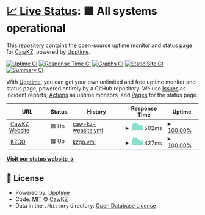 # [📈 Live Status](https://status.cawkz.net): <!--live status--> **🟩 All systems operational**

This repository contains the open-source uptime monitor and status page for [CawKZ](https://cawkz.com), powered by [Upptime](https://github.com/upptime/upptime).

[![Uptime CI](https://github.com/cawkz/status/workflows/Uptime%20CI/badge.svg)](https://github.com/cawkz/status/actions?query=workflow%3A%22Uptime+CI%22)
[![Response Time CI](https://github.com/cawkz/status/workflows/Response%20Time%20CI/badge.svg)](https://github.com/cawkz/status/actions?query=workflow%3A%22Response+Time+CI%22)
[![Graphs CI](https://github.com/cawkz/status/workflows/Graphs%20CI/badge.svg)](https://github.com/cawkz/status/actions?query=workflow%3A%22Graphs+CI%22)
[![Static Site CI](https://github.com/cawkz/status/workflows/Static%20Site%20CI/badge.svg)](https://github.com/cawkz/status/actions?query=workflow%3A%22Static+Site+CI%22)
[![Summary CI](https://github.com/cawkz/status/workflows/Summary%20CI/badge.svg)](https://github.com/cawkz/status/actions?query=workflow%3A%22Summary+CI%22)

With [Upptime](https://upptime.js.org), you can get your own unlimited and free uptime monitor and status page, powered entirely by a GitHub repository. We use [Issues](https://github.com/cawkz/status/issues) as incident reports, [Actions](https://github.com/cawkz/status/actions) as uptime monitors, and [Pages](https://status.cawkz.net) for the status page.

<!--start: status pages-->
<!-- This summary is generated by Upptime (https://github.com/upptime/upptime) -->
<!-- Do not edit this manually, your changes will be overwritten -->
<!-- prettier-ignore -->
| URL | Status | History | Response Time | Uptime |
| --- | ------ | ------- | ------------- | ------ |
| <img alt="" src="https://favicons.githubusercontent.com/cawkz.com" height="13"> [CawKZ Website](https://cawkz.com) | 🟩 Up | [caw-kz-website.yml](https://github.com/cawkz/status/commits/HEAD/history/caw-kz-website.yml) | <details><summary><img alt="Response time graph" src="./graphs/caw-kz-website/response-time-week.png" height="20"> 502ms</summary><br><a href="https://status.cawkz.net/history/caw-kz-website"><img alt="Response time 645" src="https://img.shields.io/endpoint?url=https%3A%2F%2Fraw.githubusercontent.com%2Fcawkz%2Fstatus%2FHEAD%2Fapi%2Fcaw-kz-website%2Fresponse-time.json"></a><br><a href="https://status.cawkz.net/history/caw-kz-website"><img alt="24-hour response time 413" src="https://img.shields.io/endpoint?url=https%3A%2F%2Fraw.githubusercontent.com%2Fcawkz%2Fstatus%2FHEAD%2Fapi%2Fcaw-kz-website%2Fresponse-time-day.json"></a><br><a href="https://status.cawkz.net/history/caw-kz-website"><img alt="7-day response time 502" src="https://img.shields.io/endpoint?url=https%3A%2F%2Fraw.githubusercontent.com%2Fcawkz%2Fstatus%2FHEAD%2Fapi%2Fcaw-kz-website%2Fresponse-time-week.json"></a><br><a href="https://status.cawkz.net/history/caw-kz-website"><img alt="30-day response time 524" src="https://img.shields.io/endpoint?url=https%3A%2F%2Fraw.githubusercontent.com%2Fcawkz%2Fstatus%2FHEAD%2Fapi%2Fcaw-kz-website%2Fresponse-time-month.json"></a><br><a href="https://status.cawkz.net/history/caw-kz-website"><img alt="1-year response time 645" src="https://img.shields.io/endpoint?url=https%3A%2F%2Fraw.githubusercontent.com%2Fcawkz%2Fstatus%2FHEAD%2Fapi%2Fcaw-kz-website%2Fresponse-time-year.json"></a></details> | <details><summary><a href="https://status.cawkz.net/history/caw-kz-website">100.00%</a></summary><a href="https://status.cawkz.net/history/caw-kz-website"><img alt="All-time uptime 95.83%" src="https://img.shields.io/endpoint?url=https%3A%2F%2Fraw.githubusercontent.com%2Fcawkz%2Fstatus%2FHEAD%2Fapi%2Fcaw-kz-website%2Fuptime.json"></a><br><a href="https://status.cawkz.net/history/caw-kz-website"><img alt="24-hour uptime 100.00%" src="https://img.shields.io/endpoint?url=https%3A%2F%2Fraw.githubusercontent.com%2Fcawkz%2Fstatus%2FHEAD%2Fapi%2Fcaw-kz-website%2Fuptime-day.json"></a><br><a href="https://status.cawkz.net/history/caw-kz-website"><img alt="7-day uptime 100.00%" src="https://img.shields.io/endpoint?url=https%3A%2F%2Fraw.githubusercontent.com%2Fcawkz%2Fstatus%2FHEAD%2Fapi%2Fcaw-kz-website%2Fuptime-week.json"></a><br><a href="https://status.cawkz.net/history/caw-kz-website"><img alt="30-day uptime 100.00%" src="https://img.shields.io/endpoint?url=https%3A%2F%2Fraw.githubusercontent.com%2Fcawkz%2Fstatus%2FHEAD%2Fapi%2Fcaw-kz-website%2Fuptime-month.json"></a><br><a href="https://status.cawkz.net/history/caw-kz-website"><img alt="1-year uptime 95.83%" src="https://img.shields.io/endpoint?url=https%3A%2F%2Fraw.githubusercontent.com%2Fcawkz%2Fstatus%2FHEAD%2Fapi%2Fcaw-kz-website%2Fuptime-year.json"></a></details>
| <img alt="" src="https://favicons.githubusercontent.com/kzgo.eu" height="13"> [KZGO](https://kzgo.eu) | 🟩 Up | [kzgo.yml](https://github.com/cawkz/status/commits/HEAD/history/kzgo.yml) | <details><summary><img alt="Response time graph" src="./graphs/kzgo/response-time-week.png" height="20"> 427ms</summary><br><a href="https://status.cawkz.net/history/kzgo"><img alt="Response time 471" src="https://img.shields.io/endpoint?url=https%3A%2F%2Fraw.githubusercontent.com%2Fcawkz%2Fstatus%2FHEAD%2Fapi%2Fkzgo%2Fresponse-time.json"></a><br><a href="https://status.cawkz.net/history/kzgo"><img alt="24-hour response time 326" src="https://img.shields.io/endpoint?url=https%3A%2F%2Fraw.githubusercontent.com%2Fcawkz%2Fstatus%2FHEAD%2Fapi%2Fkzgo%2Fresponse-time-day.json"></a><br><a href="https://status.cawkz.net/history/kzgo"><img alt="7-day response time 427" src="https://img.shields.io/endpoint?url=https%3A%2F%2Fraw.githubusercontent.com%2Fcawkz%2Fstatus%2FHEAD%2Fapi%2Fkzgo%2Fresponse-time-week.json"></a><br><a href="https://status.cawkz.net/history/kzgo"><img alt="30-day response time 463" src="https://img.shields.io/endpoint?url=https%3A%2F%2Fraw.githubusercontent.com%2Fcawkz%2Fstatus%2FHEAD%2Fapi%2Fkzgo%2Fresponse-time-month.json"></a><br><a href="https://status.cawkz.net/history/kzgo"><img alt="1-year response time 471" src="https://img.shields.io/endpoint?url=https%3A%2F%2Fraw.githubusercontent.com%2Fcawkz%2Fstatus%2FHEAD%2Fapi%2Fkzgo%2Fresponse-time-year.json"></a></details> | <details><summary><a href="https://status.cawkz.net/history/kzgo">100.00%</a></summary><a href="https://status.cawkz.net/history/kzgo"><img alt="All-time uptime 96.74%" src="https://img.shields.io/endpoint?url=https%3A%2F%2Fraw.githubusercontent.com%2Fcawkz%2Fstatus%2FHEAD%2Fapi%2Fkzgo%2Fuptime.json"></a><br><a href="https://status.cawkz.net/history/kzgo"><img alt="24-hour uptime 100.00%" src="https://img.shields.io/endpoint?url=https%3A%2F%2Fraw.githubusercontent.com%2Fcawkz%2Fstatus%2FHEAD%2Fapi%2Fkzgo%2Fuptime-day.json"></a><br><a href="https://status.cawkz.net/history/kzgo"><img alt="7-day uptime 100.00%" src="https://img.shields.io/endpoint?url=https%3A%2F%2Fraw.githubusercontent.com%2Fcawkz%2Fstatus%2FHEAD%2Fapi%2Fkzgo%2Fuptime-week.json"></a><br><a href="https://status.cawkz.net/history/kzgo"><img alt="30-day uptime 100.00%" src="https://img.shields.io/endpoint?url=https%3A%2F%2Fraw.githubusercontent.com%2Fcawkz%2Fstatus%2FHEAD%2Fapi%2Fkzgo%2Fuptime-month.json"></a><br><a href="https://status.cawkz.net/history/kzgo"><img alt="1-year uptime 96.74%" src="https://img.shields.io/endpoint?url=https%3A%2F%2Fraw.githubusercontent.com%2Fcawkz%2Fstatus%2FHEAD%2Fapi%2Fkzgo%2Fuptime-year.json"></a></details>

<!--end: status pages-->

[**Visit our status website →**](https://status.cawkz.net)

## 📄 License

- Powered by: [Upptime](https://github.com/upptime/upptime)
- Code: [MIT](./LICENSE) © [CawKZ](https://cawkz.com)
- Data in the `./history` directory: [Open Database License](https://opendatacommons.org/licenses/odbl/1-0/)
